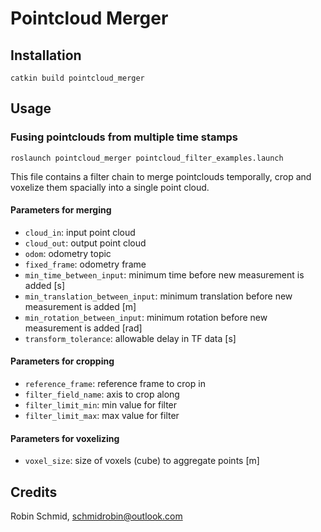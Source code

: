 # Pointcloud Merger

## Installation
``
catkin build pointcloud_merger
``

## Usage

### Fusing pointclouds from multiple time stamps
``
roslaunch pointcloud_merger pointcloud_filter_examples.launch
``

This file contains a filter chain to merge pointclouds temporally, crop and voxelize them spacially into a single point cloud.

#### Parameters for merging
* `cloud_in`: input point cloud
* `cloud_out`: output point cloud
* `odom`: odometry topic
* `fixed_frame`: odometry frame
* `min_time_between_input`: minimum time before new measurement is added [s]
* `min_translation_between_input`: minimum translation before new measurement is added [m]
* `min_rotation_between_input`: minimum rotation before new measurement is added [rad]
* `transform_tolerance`: allowable delay in TF data [s]

#### Parameters for cropping
* `reference_frame`: reference frame to crop in
* `filter_field_name`: axis to crop along
* `filter_limit_min`: min value for filter
* `filter_limit_max`: max value for filter

#### Parameters for voxelizing
* `voxel_size`: size of voxels (cube) to aggregate points [m]

## Credits
Robin Schmid, schmidrobin@outlook.com


